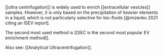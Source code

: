 [[ultra centrifugation]] is widely used to enrich [[extracellular vesicles]] samples. However, it is only based on the precipitation of *heavier* elements in a liquid, which is not particularly selective for bio-fluids [@mizenko 2021 citing an ISEV report]. 

The second most used method is [[SEC is the second most popular EV enrichment method]]. 

Also see: [[Analytical Ultracentrifugation]]. 